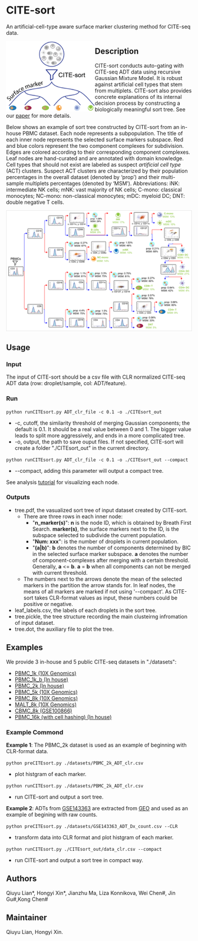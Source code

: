 # CITE-sort

An artificial-cell-type aware surface marker clustering method for CITE-seq data. 

<img src="readme_figs/CITE-sort.png" alt="taxonomy" style="float:left;zoom:40%;" />

## Description

CITE-sort conducts auto-gating with CITE-seq ADT data using recursive Gaussian Mixture Model. It is robust against artificial cell types that stem from multiplets. CITE-sort also provides concrete explanations of its internal decision process by constructing a biologically meaningful sort tree.  See our [paper](https://academic.oup.com/bioinformatics/article/36/Supplement_1/i542/5870491) for more details. 

Below shows an example of sort tree constructed by CITE-sort from an in-house PBMC dataset. Each node represents a subpopulation. The title of each inner node represents the selected surface markers subspace. Red and blue colors represent the two component complexes for subdivision. Edges are colored according to their corresponding component complexes. Leaf nodes are hand-curated and are annotated with domain knowledge. Cell types that should not exist are labeled as suspect _artificial cell type_ (ACT) clusters. Suspect ACT clusters are characterized by their population percentages in the overall dataset (denoted by ‘prop’) and their multi-sample multiplets percentages (denoted by ‘MSM’). Abbreviations: iNK: intermediate NK cells; mNK: vast majority of NK cells; C-mono: classical monocytes; NC-mono: non-classical monocytes; mDC: myeloid DC; DNT: double negative T cells.

<img src="readme_figs/taxonomy.png" alt="taxonomy" style="zoom:67%;" />

## Usage

### Input

The input of CITE-sort should be a csv file with CLR normalized CITE-seq ADT data (row: droplet/sample, col: ADT/feature). 

### Run

`python runCITEsort.py ADT_clr_file -c 0.1 -o ./CITEsort_out`

- -c, cutoff, the similarity threshold of merging Gaussian components; the default is 0.1. It should be a real value between 0 and 1. The bigger value leads to split more aggressively, and ends in a more complicated tree.
- -o, output, the path to save ouput files. If not specified, CITE-sort will create a folder "./CITEsort_out" in the current directory.

`python runCITEsort.py ADT_clr_file -c 0.1 -o ./CITEsort_out --compact`

- --compact, adding this parameter will output a compact tree. 

See analysis [tutorial](https://github.com/QiuyuLian/CITE-sort/blob/master/AnalysisTutorial.ipynb) for visualizing each node.  

### Outputs

- tree.pdf, the vasualized sort tree of input dataset created by CITE-sort.
  - There are three rows in each inner node:
    - "**n_marker(s)**": **n** is the node ID, which is obtained by Breath First Search. **marker(s)**, the surface markers next to the ID, is the subspace selected to subdivide the current population.
    - "**Num: xxx**": is the number of droplets in current population.
    - "**(a|b)**": **b** denotes the number of components determined by BIC in the selected surface marker subspace. **a** denotes the number of component-complexes after merging with a certain threshold. Generally, **a** <= **b**. **a** = **b** when all components can not be merged with current threshold.
  - The numbers next to the arrows denote the mean of the selected markers in the partition the arrow stands for. In leaf nodes, the means of all markers are marked if not using '--compact'. As CITE-sort takes CLR-format values as input, these numbers could be positive or negative. 
- leaf_labels.csv, the labels of each droplets in the sort tree.
- tree.pickle, the tree structure recording the main clusteirng infromation of input dataset.
- tree.dot, the auxiliary file to plot the tree.

## Examples

We provide 3 in-house and 5 public CITE-seq datasets in "./datasets":

- [PBMC_1k (10X Genomics)](https://support.10xgenomics.com/single-cell-gene-expression/datasets/3.0.0/pbmc_1k_protein_v3)
- [PBMC_1k_b (In house)](https://github.com/QiuyuLian/CITE-sort/tree/master/datasets)
- [PBMC_2k (In house)](https://github.com/QiuyuLian/CITE-sort/tree/master/datasets)
- [PBMC_5k (10X Genomics)](https://support.10xgenomics.com/single-cell-gene-expression/datasets/3.0.2/5k_pbmc_protein_v3)
- [PBMC_8k (10X Genomics)](https://support.10xgenomics.com/single-cell-gene-expression/datasets/3.0.0/pbmc_10k_protein_v3) 
- [MALT_8k (10X Genomics)](https://support.10xgenomics.com/single-cell-gene-expression/datasets/3.0.0/malt_10k_protein_v3)
- [CBMC_8k (GSE100866)](https://www.ncbi.nlm.nih.gov/geo/query/acc.cgi?acc=GSE100866)
- [PBMC_16k (with cell hashing) (In house)](https://github.com/QiuyuLian/CITE-sort/tree/master/datasets)

### Example Commond

**Example 1**: The PBMC_2k dataset is used as an example of beginning with CLR-format data.

`python preCITEsort.py ./datasets/PBMC_2k_ADT_clr.csv `

- plot histgram of each marker.

`python runCITEsort.py ./datasets/PBMC_2k_ADT_clr.csv `

- run CITE-sort and output a sort tree.

**Example 2**: ADTs from [GSE143363](https://github.com/QiuyuLian/CITE-sort/blob/master/datasets) are extracted from [GEO](https://www.ncbi.nlm.nih.gov/geo/query/acc.cgi?acc=GSE143363) and used as an example of begining with  raw counts.

`python preCITEsort.py ./datasets/GSE143363_ADT_Dx_count.csv --CLR `

- transform data into CLR format and plot histgram of each marker.

`python runCITEsort.py ./CITEsort_out/data_clr.csv --compact`

- run CITE-sort and output a sort tree in compact way.

## Authors

Qiuyu Lian\*, Hongyi Xin\*, Jianzhu Ma, Liza Konnikova, Wei Chen\#, Jin Gu\#,Kong Chen\#

## Maintainer

Qiuyu Lian, Hongyi Xin.



